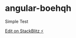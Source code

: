 # angular-boehqh

Simple Test


[Edit on StackBlitz ⚡️](https://stackblitz.com/edit/angular-boehqh)
